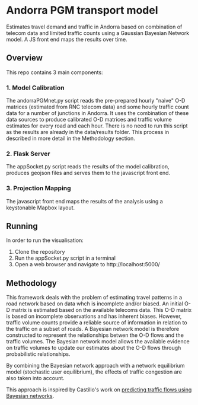# Andorra PGM transport model
Estimates travel demand and traffic in Andorra based on combination of telecom data and limited traffic counts using a Gaussian Bayesian Network model. A JS front end maps the results over time.

## Overview

This repo contains 3 main components:

### 1. Model Calibration
The andorraPGMnet.py script reads the pre-prepared hourly "naive" O-D matrices (estimated from RNC telecom data) and some hourly 
traffic count data for a number of junctions in Andorra. It uses the combination of these data sources to produce calibrated 
O-D matrices and traffic volume estimates for every road and each hour. There is no need to run this script as the results are 
already in the data/results folder. This process in described in more detail in the Methodology section.

### 2. Flask Server
The appSocket.py script reads the results of the model calibration, produces geojson files and serves them to the javascript 
front end.

### 3. Projection Mapping
The javascript front end maps the results of the analysis using a keystonable Mapbox layout.

## Running

In order to run the visualisation:

1. Clone the repository
2. Run the appSocket.py script in a terminal
3. Open a web browser and navigate to http://localhost:5000/

## Methodology
This framework deals with the problem of estimating travel patterns in a road network based on data whch is incomplete and/or biased. 
An initial O-D matrix is estimated based on the available telecoms data. This O-D matrix is based on incomplete observations and has inherent biases.
However, traffic volume counts provide a reliable source of information in relation to the traffic on a subset of roads. 
A Bayesian network model is therefore constructed to represent the relationships betwen the O-D flows and the traffic volumes. 
The Bayesian network model allows the available evidence on traffic volumes to update our estimates about the O-D flows through probabilistic relationships.

By combining the Bayesian network approach with a network equilibrium model (stochastic user equilibrium), the effects of traffic congestion are also taken into account.

This approach is inspired by Castillo's work on [predicting traffic flows using Bayesian networks](https://www.sciencedirect.com/science/article/pii/S0191261507001300). 
